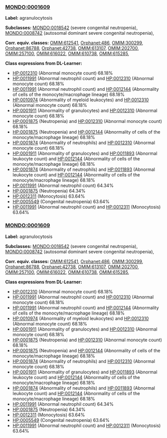 
### [MONDO:0001609](http://purl.obolibrary.org/obo/MONDO_0001609)
**Label:** agranulocytosis

**Subclasses:** [MONDO:0018542](http://purl.obolibrary.org/obo/MONDO_0018542) (severe congenital neutropenia), [MONDO:0008742](http://purl.obolibrary.org/obo/MONDO_0008742) (autosomal dominant severe congenital neutropenia), 

**Corr. equiv. classes:** [OMIM:612541](http://purl.obolibrary.org/obo/OMIM_612541), [Orphanet:486](http://www.orpha.net/ORDO/Orphanet_486), [OMIM:300299](http://purl.obolibrary.org/obo/OMIM_300299), [Orphanet:86788](http://www.orpha.net/ORDO/Orphanet_86788), [Orphanet:42738](http://www.orpha.net/ORDO/Orphanet_42738), [OMIM:613107](http://purl.obolibrary.org/obo/OMIM_613107), [OMIM:202700](http://purl.obolibrary.org/obo/OMIM_202700), [OMIM:257100](http://purl.obolibrary.org/obo/OMIM_257100), [OMIM:616022](http://purl.obolibrary.org/obo/OMIM_616022), [OMIM:610738](http://purl.obolibrary.org/obo/OMIM_610738), [OMIM:615285](http://purl.obolibrary.org/obo/OMIM_615285), 

**Class expressions from DL-Learner:**

- [HP:0012310](http://purl.obolibrary.org/obo/HP_0012310) (Abnormal monocyte count) 68.18%
- [HP:0011991](http://purl.obolibrary.org/obo/HP_0011991) (Abnormal neutrophil count) and [HP:0012310](http://purl.obolibrary.org/obo/HP_0012310) (Abnormal monocyte count) 68.18%
- [HP:0011991](http://purl.obolibrary.org/obo/HP_0011991) (Abnormal neutrophil count) and [HP:0012144](http://purl.obolibrary.org/obo/HP_0012144) (Abnormality of cells of the monocyte/macrophage lineage) 68.18%
- [HP:0010974](http://purl.obolibrary.org/obo/HP_0010974) (Abnormality of myeloid leukocytes) and [HP:0012310](http://purl.obolibrary.org/obo/HP_0012310) (Abnormal monocyte count) 68.18%
- [HP:0001911](http://purl.obolibrary.org/obo/HP_0001911) (Abnormality of granulocytes) and [HP:0012310](http://purl.obolibrary.org/obo/HP_0012310) (Abnormal monocyte count) 68.18%
- [HP:0001875](http://purl.obolibrary.org/obo/HP_0001875) (Neutropenia) and [HP:0012310](http://purl.obolibrary.org/obo/HP_0012310) (Abnormal monocyte count) 68.18%
- [HP:0001875](http://purl.obolibrary.org/obo/HP_0001875) (Neutropenia) and [HP:0012144](http://purl.obolibrary.org/obo/HP_0012144) (Abnormality of cells of the monocyte/macrophage lineage) 68.18%
- [HP:0001874](http://purl.obolibrary.org/obo/HP_0001874) (Abnormality of neutrophils) and [HP:0012310](http://purl.obolibrary.org/obo/HP_0012310) (Abnormal monocyte count) 68.18%
- [HP:0001911](http://purl.obolibrary.org/obo/HP_0001911) (Abnormality of granulocytes) and [HP:0011893](http://purl.obolibrary.org/obo/HP_0011893) (Abnormal leukocyte count) and [HP:0012144](http://purl.obolibrary.org/obo/HP_0012144) (Abnormality of cells of the monocyte/macrophage lineage) 68.18%
- [HP:0001874](http://purl.obolibrary.org/obo/HP_0001874) (Abnormality of neutrophils) and [HP:0011893](http://purl.obolibrary.org/obo/HP_0011893) (Abnormal leukocyte count) and [HP:0012144](http://purl.obolibrary.org/obo/HP_0012144) (Abnormality of cells of the monocyte/macrophage lineage) 68.18%
- [HP:0011991](http://purl.obolibrary.org/obo/HP_0011991) (Abnormal neutrophil count) 64.34%
- [HP:0001875](http://purl.obolibrary.org/obo/HP_0001875) (Neutropenia) 64.34%
- [HP:0012311](http://purl.obolibrary.org/obo/HP_0012311) (Monocytosis) 63.64%
- [HP:0005549](http://purl.obolibrary.org/obo/HP_0005549) (Congenital neutropenia) 63.64%
- [HP:0011991](http://purl.obolibrary.org/obo/HP_0011991) (Abnormal neutrophil count) and [HP:0012311](http://purl.obolibrary.org/obo/HP_0012311) (Monocytosis) 63.64%



### [MONDO:0001609](http://purl.obolibrary.org/obo/MONDO_0001609)
**Label:** agranulocytosis

**Subclasses:** [MONDO:0018542](http://purl.obolibrary.org/obo/MONDO_0018542) (severe congenital neutropenia), [MONDO:0008742](http://purl.obolibrary.org/obo/MONDO_0008742) (autosomal dominant severe congenital neutropenia), 

**Corr. equiv. classes:** [OMIM:612541](http://purl.obolibrary.org/obo/OMIM_612541), [Orphanet:486](http://www.orpha.net/ORDO/Orphanet_486), [OMIM:300299](http://purl.obolibrary.org/obo/OMIM_300299), [Orphanet:86788](http://www.orpha.net/ORDO/Orphanet_86788), [Orphanet:42738](http://www.orpha.net/ORDO/Orphanet_42738), [OMIM:613107](http://purl.obolibrary.org/obo/OMIM_613107), [OMIM:202700](http://purl.obolibrary.org/obo/OMIM_202700), [OMIM:257100](http://purl.obolibrary.org/obo/OMIM_257100), [OMIM:616022](http://purl.obolibrary.org/obo/OMIM_616022), [OMIM:610738](http://purl.obolibrary.org/obo/OMIM_610738), [OMIM:615285](http://purl.obolibrary.org/obo/OMIM_615285), 

**Class expressions from DL-Learner:**

- [HP:0012310](http://purl.obolibrary.org/obo/HP_0012310) (Abnormal monocyte count) 68.18%
- [HP:0011991](http://purl.obolibrary.org/obo/HP_0011991) (Abnormal neutrophil count) and [HP:0012310](http://purl.obolibrary.org/obo/HP_0012310) (Abnormal monocyte count) 68.18%
- [HP:0011991](http://purl.obolibrary.org/obo/HP_0011991) (Abnormal neutrophil count) and [HP:0012144](http://purl.obolibrary.org/obo/HP_0012144) (Abnormality of cells of the monocyte/macrophage lineage) 68.18%
- [HP:0010974](http://purl.obolibrary.org/obo/HP_0010974) (Abnormality of myeloid leukocytes) and [HP:0012310](http://purl.obolibrary.org/obo/HP_0012310) (Abnormal monocyte count) 68.18%
- [HP:0001911](http://purl.obolibrary.org/obo/HP_0001911) (Abnormality of granulocytes) and [HP:0012310](http://purl.obolibrary.org/obo/HP_0012310) (Abnormal monocyte count) 68.18%
- [HP:0001875](http://purl.obolibrary.org/obo/HP_0001875) (Neutropenia) and [HP:0012310](http://purl.obolibrary.org/obo/HP_0012310) (Abnormal monocyte count) 68.18%
- [HP:0001875](http://purl.obolibrary.org/obo/HP_0001875) (Neutropenia) and [HP:0012144](http://purl.obolibrary.org/obo/HP_0012144) (Abnormality of cells of the monocyte/macrophage lineage) 68.18%
- [HP:0001874](http://purl.obolibrary.org/obo/HP_0001874) (Abnormality of neutrophils) and [HP:0012310](http://purl.obolibrary.org/obo/HP_0012310) (Abnormal monocyte count) 68.18%
- [HP:0001911](http://purl.obolibrary.org/obo/HP_0001911) (Abnormality of granulocytes) and [HP:0011893](http://purl.obolibrary.org/obo/HP_0011893) (Abnormal leukocyte count) and [HP:0012144](http://purl.obolibrary.org/obo/HP_0012144) (Abnormality of cells of the monocyte/macrophage lineage) 68.18%
- [HP:0001874](http://purl.obolibrary.org/obo/HP_0001874) (Abnormality of neutrophils) and [HP:0011893](http://purl.obolibrary.org/obo/HP_0011893) (Abnormal leukocyte count) and [HP:0012144](http://purl.obolibrary.org/obo/HP_0012144) (Abnormality of cells of the monocyte/macrophage lineage) 68.18%
- [HP:0011991](http://purl.obolibrary.org/obo/HP_0011991) (Abnormal neutrophil count) 64.34%
- [HP:0001875](http://purl.obolibrary.org/obo/HP_0001875) (Neutropenia) 64.34%
- [HP:0012311](http://purl.obolibrary.org/obo/HP_0012311) (Monocytosis) 63.64%
- [HP:0005549](http://purl.obolibrary.org/obo/HP_0005549) (Congenital neutropenia) 63.64%
- [HP:0011991](http://purl.obolibrary.org/obo/HP_0011991) (Abnormal neutrophil count) and [HP:0012311](http://purl.obolibrary.org/obo/HP_0012311) (Monocytosis) 63.64%


